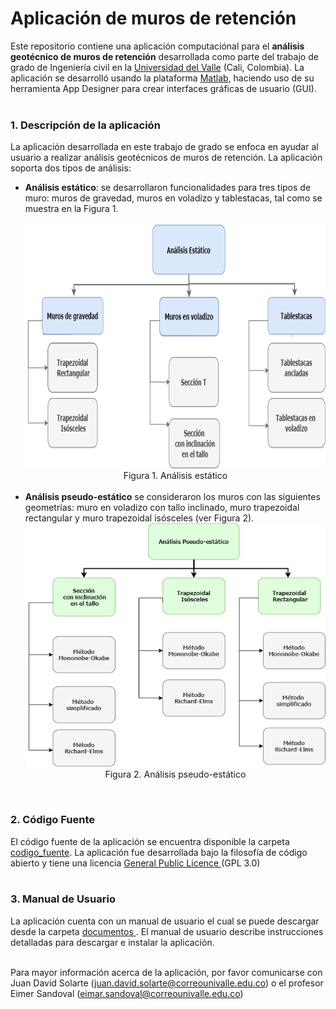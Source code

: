 # Aplicación de muros de retención
Este repositorio contiene una aplicación computaciónal para el <b>análisis geotécnico de muros de retención</b> desarrollada como parte del trabajo de grado de Ingeniería civil en la <a href= "https://www.univalle.edu.co">Universidad del Valle</a> (Cali, Colombia). La aplicación se desarrolló usando la plataforma <a href = "https://la.mathworks.com/products/matlab.html">Matlab</a>, haciendo uso de su herramienta App Designer para crear interfaces gráficas de usuario (GUI). <br><br>
<h3>1. Descripción de la aplicación</h3>

La aplicación desarrollada en este trabajo de grado se enfoca en ayudar al usuario a realizar análisis geotécnicos de muros de retención. La aplicación soporta dos tipos de análisis: 
<ul>
<li><b>Análisis estático</b>: se desarrollaron funcionalidades para tres tipos de muro: muros de gravedad, muros en voladizo y tablestacas, tal como se muestra en la Figura 1. <br>
   <div align='center'><br>
      <img src= "/figuras/estatico.png"  width="570" height="390"><br>
      Figura 1. Análisis estático
   </div>
   <br>
</li>

   
<li>
   <b>Análisis pseudo-estático</b> se consideraron los muros con las siguientes geometrías: muro en voladizo con tallo inclinado, muro trapezoidal rectangular y muro trapezoidal isósceles (ver Figura 2).<br>
    <div align='center'>
      <img src= "/figuras/pseudo.png"  width="570" height="390" ><br>
      Figura 2. Análisis pseudo-estático
   </div>
</li>  
</ul>
<br>
<h3>2. Código Fuente </h3>
El código fuente de la aplicación se encuentra disponible la carpeta <a href ="https://github.com/juandavidsolarte/muros_univalle/tree/main/codigo_fuente">codigo_fuente</a>. La aplicación fue desarrollada bajo la filosofía de código abierto y tiene una licencia <a href="https://www.gnu.org/licenses/gpl-3.0.html">General Public Licence <a> (GPL 3.0) <br> <br>

<h3>3. Manual de Usuario</h3>
La aplicación cuenta con un manual de usuario el cual se puede descargar desde la carpeta <a href ="https://github.com/juandavidsolarte/muros_univalle/tree/main/documentos">documentos </a>. El manual de usuario describe instrucciones detalladas para descargar e instalar la aplicación. <br> <br>

Para mayor información acerca de la aplicación, por favor comunicarse con Juan David Solarte (juan.david.solarte@correounivalle.edu.co) o  el profesor Eimer Sandoval (eimar.sandoval@correounivalle.edu.co)

